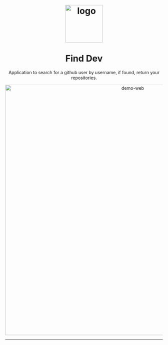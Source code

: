 <h1 align="center">
<br>
  <img src="https://svgshare.com/i/JTF.svg" alt="logo" width="120">
<br>
<br>
Find Dev
</h1>

<p align="center">Application to search for a github user by username, if found, return your repositories.</p>

<div>
  <p align="center">
    <img src="https://i.imgur.com/3zTpkYa.gif" alt="demo-web" width="800">
  <p align="center">
</div>

<hr />
